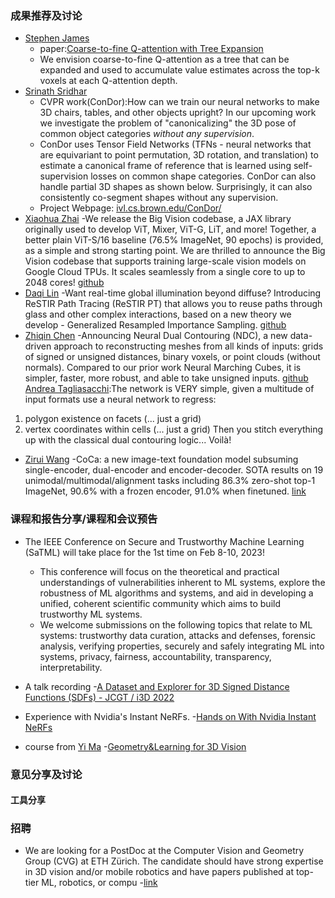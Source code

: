 ### 成果推荐及讨论
- [Stephen James](https://twitter.com/stepjamUK)
  - paper:[Coarse-to-fine Q-attention with Tree Expansion](https://arxiv.org/abs/2204.12471)
  - We envision coarse-to-fine Q-attention as a tree that can be expanded and used to accumulate value estimates across the top-k voxels at each Q-attention depth.
- [Srinath Sridhar](https://twitter.com/drsrinathsridha/status/1521607365065383939)
  - CVPR work(ConDor):How can we train our neural networks to make 3D chairs, tables, and other objects upright? In our upcoming work we investigate the problem of "canonicalizing" the 3D pose of common object categories *without any supervision*. 
  - ConDor uses Tensor Field Networks (TFNs - neural networks that are equivariant to point permutation, 3D rotation, and translation) to estimate a canonical frame of reference that is learned using self-supervision losses on common shape categories. ConDor can also handle partial 3D shapes as shown below. Surprisingly, it can also consistently co-segment shapes without any supervision.
  - Project Webpage: [ivl.cs.brown.edu/ConDor/](https://ivl.cs.brown.edu/ConDor/)
- [Xiaohua Zhai](https://twitter.com/XiaohuaZhai/status/1521754457486340096)
  -We release the Big Vision codebase, a JAX library originally used to develop ViT, Mixer, ViT-G, LiT, and more! Together, a better plain ViT-S/16 baseline (76.5% ImageNet, 90 epochs) is provided, as a simple and strong starting point. We are thrilled to announce the Big Vision codebase that supports training large-scale vision models on Google Cloud TPUs. It scales seamlessly from a single core to up to 2048 cores!
  [github](https://github.com/google-research/big_vision)
- [Daqi Lin](https://twitter.com/DaqiLin/status/1521901892493725696)
  -Want real-time global illumination beyond diffuse? Introducing ReSTIR Path Tracing (ReSTIR PT) that allows you to reuse paths through glass and other complex interactions, based on a new theory we develop - Generalized Resampled Importance Sampling.
  [github](https://github.com/DQLin/ReSTIR_PT)
- [Zhiqin Chen](https://twitter.com/ZhiqinChen3/status/1521933942265303040)
  -Announcing Neural Dual Contouring (NDC), a new data-driven approach to reconstructing meshes from all kinds of inputs: grids of signed or unsigned distances, binary voxels, or point clouds (without normals). Compared to our prior work Neural Marching Cubes, it is simpler, faster, more robust, and able to take unsigned inputs.
  [github](https://github.com/czq142857/NDC)
  [Andrea Tagliasacchi](https://twitter.com/taiyasaki/status/1521936875220463617):The network is VERY simple, given a multitude of input formats use a neural network to regress:
1) polygon existence on facets (... just a grid)
2) vertex coordinates within cells (... just a grid)
Then you stitch everything up with the classical dual contouring logic... Voilà!
- [Zirui Wang](https://twitter.com/MrZiruiWang/status/1522039964103430144)
  -CoCa: a new image-text foundation model subsuming single-encoder, dual-encoder and encoder-decoder. SOTA results on 19 unimodal/multimodal/alignment tasks including 86.3% zero-shot top-1 ImageNet, 90.6% with a frozen encoder, 91.0% when finetuned.
  [link](https://arxiv.org/abs/2205.01917)

### 课程和报告分享/课程和会议预告
- The IEEE Conference on Secure and Trustworthy Machine Learning (SaTML) will take place for the 1st time on Feb 8-10, 2023! 
  - This conference will focus on the theoretical and practical understandings of vulnerabilities inherent to ML systems, explore the robustness of ML algorithms and systems, and aid in developing a unified, coherent scientific community which aims to build trustworthy ML systems.
  - We welcome submissions on the following topics that relate to ML systems: trustworthy data curation, attacks and defenses, forensic analysis, verifying properties, securely and safely integrating ML into systems, privacy, fairness, accountability, transparency, interpretability.

- A talk recording
  -[A Dataset and Explorer for 3D Signed Distance Functions (SDFs) - JCGT / i3D 2022](https://www.youtube.com/watch?v=pgBB-cFZkfE)
  
- Experience with Nvidia's Instant NeRFs.
  -[Hands on With Nvidia Instant NeRFs](https://www.youtube.com/watch?v=z3-fjYzd0BA)

- course from [Yi Ma](https://twitter.com/YiMaTweets)
  -[Geometry&Learning for 3D Vision](http://people.eecs.berkeley.edu/~yima/courses/CS294-Spring2022/)
### 意见分享及讨论
#### 工具分享

### 招聘
- We are looking for a PostDoc at the Computer Vision and Geometry Group (CVG) at ETH Zürich. The candidate should have strong expertise in 3D vision and/or mobile robotics and have papers published at top-tier ML, robotics, or compu
  -[link](https://www.linkedin.com/feed/update/urn:li:share:6927980541866598400)